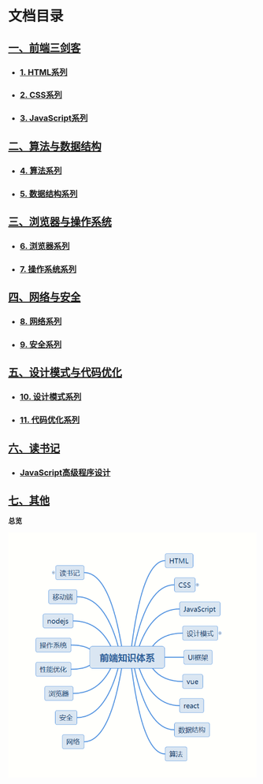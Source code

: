 # 文档目录

## [一、前端三剑客](./sidebar1/)

- ### [1. HTML系列](../html/)

- ### [2. CSS系列](../css/)

- ### [3. JavaScript系列](../js/)

## [二、算法与数据结构](./sidebar2/)

- ### [4. 算法系列](../algorithm/)

- ### [5. 数据结构系列](../data-structure/)

## [三、浏览器与操作系统](./sidebar3/)

- ### [6. 浏览器系列](../browser/)

- ### [7. 操作系统系列](../operating-system/)

## [四、网络与安全](./sidebar4/)

- ### [8. 网络系列](../network/)

- ### [9. 安全系列](../security/)

## [五、设计模式与代码优化](./sidebar5/)

- ### [10. 设计模式系列](../design-pattern/)

- ### [11. 代码优化系列](../optimization/)

## [六、读书记](../reading/)

- ### [JavaScript高级程序设计](../reading/advanced-programming/)

## [七、其他](./sidebar6/)

**总览**

![前端知识体系](/knowledge.png)
